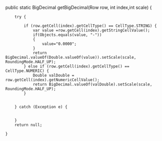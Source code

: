  public static BigDecimal getBigDecimal(Row row, int index,int scale) {


        try {

            if (row.getCell(index).getCellType() == CellType.STRING) {
                var value =row.getCell(index).getStringCellValue();
                if(Objects.equals(value, "-"))
                {
                    value="0.0000";
                }
                return BigDecimal.valueOf(Double.valueOf(value)).setScale(scale, RoundingMode.HALF_UP);
            } else if (row.getCell(index).getCellType() == CellType.NUMERIC) {
                Double valDouble = row.getCell(index).getNumericCellValue();
                return BigDecimal.valueOf(valDouble).setScale(scale, RoundingMode.HALF_UP);
            }


        } catch (Exception e) {


        }
        return null;

    }
